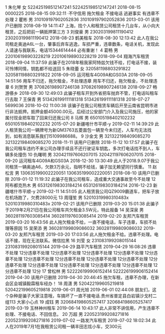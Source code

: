 1
朱化琴
女
522425198512147241
522425198512147241
2018-08-15
0000225
2018-08-15 09:32:11
·不守信用 拖欠租金 不接电话 逃避事实 有违章不处理
2
瞿彬
男
310109197902052836
310109197902052836
2013-03-01
该用户已删除
2018-08-19 14:11:47
上海，找个人和租赁公司租赁十几台车，从小向大租赁，之后把前一辆抵押第三方
3
刘俊豪
男
230203199811190412
230203199811190412
2018-08-23
鹤美租车
2018-08-30 12:13:42
此人在我公司租走奥迪A6L一台，肇事后弃车逃逸，车损严重，违章数条，电话关机，发现此人请速与我联系，电话15344614444 必有重谢！
4
葛畅
男
220106198903228219
220106198903228219
2018-09-04
翔海汽车租赁
2018-09-04 11:37:59
此骗子在2018年租我家阿特兹欠钱不给，打电话不接，装可怜博同情，钥匙都不给送回
5
朱晓蕾
女
320581198803291822
320581198803291822
2018-09-05
运河租车4G09A和GS03A
2018-09-05 14:51:56
用车不归还，拖欠租金，不处理违章 用车不归还，拖欠租金，不处理违章
6
刘贺贺
男
370826198907246138
370826198907246138
2018-09-27
畅游傣乡
2018-09-30 12:49:03
此骗子租车开到外省把车抛弃不管，打电话叫租车行去取
7
王保青
男
513426199111181318
513426199111181318
2018-07-27
5699036
2018-10-02 11:00:38
该骗子在我公司租赁车辆后开至云南省昆明市进行非法抵押。抵押金额45000.00元。后经过公安部门介入及我公司施压，他的家属付现金把车取了回来归还我公司
8
马辉
男
650105198402102232
650105198402102232
2015-07-20
新疆喀什市平顺-y
2019-02-11 14:39:29
此人租赁我公司一辆牌号为新QM3763五菱面包一辆至今未归还，人车均无法找到，如有消息联系我们15109986688。
9
沙金戈
男
321322198409085270
321322198409085270
2018-11-11
该用户已删除
2018-11-12 10:17:57
此骗子在我公司租车违约不来公司办理手续且不还行驶证车钥匙，多次打电话找不到人，车辆多处撞伤
10
仇曙明
男
320421197606207015
320421197606207015
2018-09-20
运河租车4G09A和GS03A
2018-12-30 13:30:49
此人于2018.9.07于我公司租赁一辆奥迪A6，欠款3万余元，指明不给钱，骗子加无赖望同行慎重。
11
赵松言
男
130635199002220051
130635199002220051
2018-08-10
该用户已删除
2019-01-12 11:19:32
此骗子在我公司租车，造成重大交通事故至今不处理
12
阿布都克热木
男
653126198303184214
653126198303184214
2016-12-23
新疆喀什市平顺-y
2019-02-11 14:51:05
此人租赁我公司QZ9009霸道车，把车子放在机场跑了，欠费28000元
13
周瑾笙
男
52010319980310483x
52010319980310483x
2019-02-21
该用户已删除
2019-03-20 15:01:38
此骗子于2019年2月21日在我公司租车共欠租金3.5W元，特此报备
14
吴深泉
男
360281197603085414
360281197603085414
2019-02-20
友邦汽车租赁
2019-03-20 16:43:56
此人拖欠租金不给，一直不接电话，车子违章，车损不处理等原因
15
吴荣添
男
360281199809086032
360281199809086032
2019-03-20
友邦汽车租赁
2019-03-20 17:03:56
此人拖欠租金不给。违章不处理。电话不接，现在无法联系。微信拉黑
16
刘莹
女
231083199208015144
231083199208015144
2019-04-29
路平汽车租赁
2019-04-29 16:08:26
违章不处理 12分违章不处理 12分违章不处理 12分违章不处理 12分违章不处理 12分违章不处理 12分违章不处理 12分违章不处理 12分违章不处理 12分违章不处理 12分违章不处理 12分违章不处理 12分违章不处理 12分违章不处理 12分违章不处理 12分违章不处理 12分
17
曾松林
男
522226199906152414
522226199906152414
2019-04-30
该用户已删除
2019-04-30 20:46:45
拖欠车租，违章不办理，在新会区会城镇毅霖租车经办！
18
周潇
男
520422199605219818
520422199605219818
2019-06-01
周光旭
2019-06-01 02:44:08
朋友们，这个杂种是骗子大家注意哦，车搞坏了一直不接电话.贵州省普定县白岩镇沙戈村二组113 大家小心点
19
成钰
男
320684198605257417
320684198605257417
2019-03-19
玉林神州租车
2019-06-14 10:43:17
此人非常不讲信用，产生违章不处理、不接电话、不回信息。
20
万超
男
220523199208271816
220523199208271816
2019-07-02
一路发汽车租赁
2019-07-02 18:02:34
此人在2019年7月1在我租赁公司租一辆丰田志炫小车，交300元